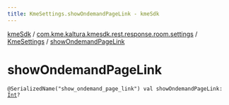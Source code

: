 ```yaml
---
title: KmeSettings.showOndemandPageLink - kmeSdk
---
```


[kmeSdk](../../index.html) / [com.kme.kaltura.kmesdk.rest.response.room.settings](../index.html) / [KmeSettings](index.html) / [showOndemandPageLink](./show-ondemand-page-link.html)

# showOndemandPageLink

`@SerializedName("show_ondemand_page_link") val showOndemandPageLink: `[`Int`](https://kotlinlang.org/api/latest/jvm/stdlib/kotlin/-int/index.html)`?`